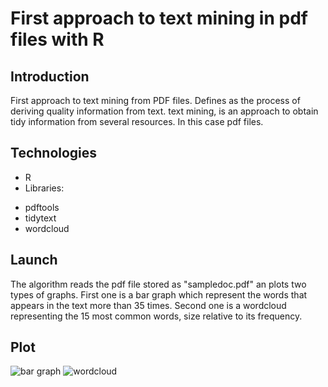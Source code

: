 # First approach to text mining in pdf files with R
## Introduction
First approach to text mining from PDF files.
Defines as the process of deriving quality information from text. text mining, is an approach to obtain tidy information from several resources. In this case pdf files.
## Technologies
* R
* Libraries: 
 - pdftools
 - tidytext
 - wordcloud
 
## Launch
The algorithm reads the pdf file stored as "sampledoc.pdf" an plots two types of graphs. First one is a bar graph which represent the words that appears in the text more than 35 times. Second one is a wordcloud representing the 15 most common words, size relative to its frequency.

## Plot
![bar graph](https://i.ibb.co/n3t2Tpj/Rplot.png)
![wordcloud](https://i.ibb.co/bJ0FgVW/Rplot01.png)


